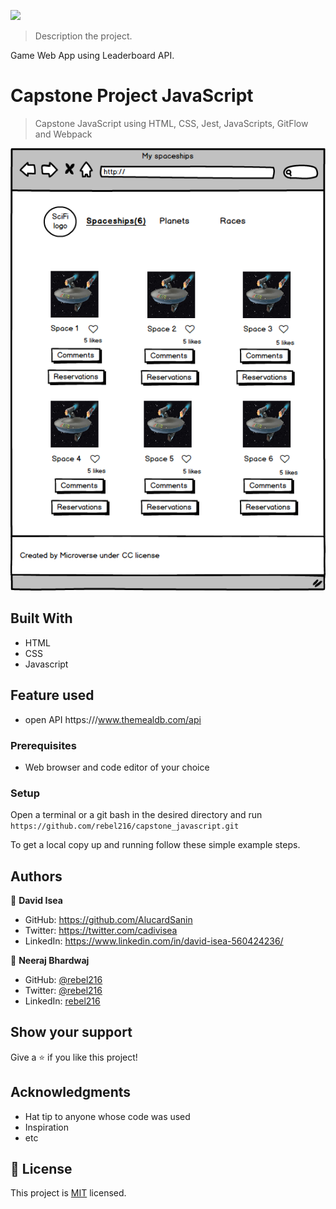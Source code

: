 ![](https://img.shields.io/badge/Microverse-blueviolet)


> Description the project.

Game Web App using Leaderboard API.


# Capstone Project JavaScript

> Capstone JavaScript using HTML, CSS, Jest, JavaScripts, GitFlow and Webpack

![screenshot](./Home.png)
## Built With

- HTML
- CSS
- Javascript

## Feature used

- open API
https:///www.themealdb.com/api
### Prerequisites
 - Web browser and code editor of your choice
 
### Setup

Open a terminal or a git bash in the desired directory and run `https://github.com/rebel216/capstone_javascript.git`

To get a local copy up and running follow these simple example steps.


## Authors

👤 **David Isea**

- GitHub: https://github.com/AlucardSanin
- Twitter: https://twitter.com/cadivisea
- LinkedIn: https://www.linkedin.com/in/david-isea-560424236/


👤 **Neeraj Bhardwaj**

- GitHub: [@rebel216](https://github.com/rebel216)
- Twitter: [@rebel216](https://twitter.com/rebel216)
- LinkedIn: [rebel216](https://linkedin.com/in/rebel216)


## Show your support

Give a ⭐️ if you like this project!

## Acknowledgments

- Hat tip to anyone whose code was used
- Inspiration
- etc

## 📝 License

This project is [MIT](./MIT.md) licensed.
